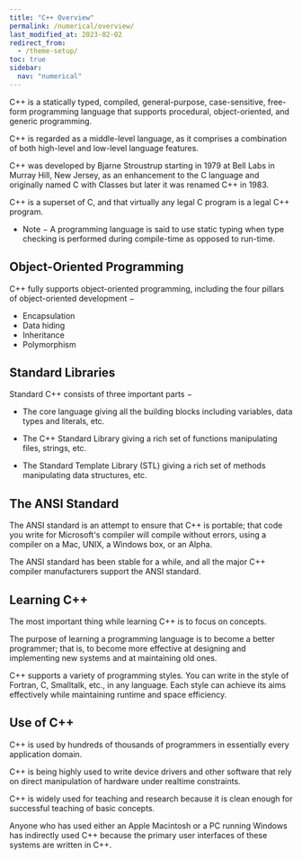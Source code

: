 ```yaml
---
title: "C++ Overview"
permalink: /numerical/overview/
last_modified_at: 2023-02-02
redirect_from:
  - /theme-setup/
toc: true
sidebar:
  nav: "numerical"
---
```

C++ is a statically typed, compiled, general-purpose, case-sensitive, free-form programming language that supports procedural, object-oriented, and generic programming.

C++ is regarded as a middle-level language, as it comprises a combination of both high-level and low-level language features.

C++ was developed by Bjarne Stroustrup starting in 1979 at Bell Labs in Murray Hill, New Jersey, as an enhancement to the C language and originally named C with Classes but later it was renamed C++ in 1983.

C++ is a superset of C, and that virtually any legal C program is a legal C++ program.

- Note − A programming language is said to use static typing when type checking is performed during compile-time as opposed to run-time.

## Object-Oriented Programming

C++ fully supports object-oriented programming, including the four pillars of object-oriented development −

- Encapsulation
- Data hiding
- Inheritance
- Polymorphism

## Standard Libraries

Standard C++ consists of three important parts −

- The core language giving all the building blocks including variables, data types and literals, etc.

- The C++ Standard Library giving a rich set of functions manipulating files, strings, etc.

- The Standard Template Library (STL) giving a rich set of methods manipulating data structures, etc.

## The ANSI Standard

The ANSI standard is an attempt to ensure that C++ is portable; that code you write for Microsoft's compiler will compile without errors, using a compiler on a Mac, UNIX, a Windows box, or an Alpha.

The ANSI standard has been stable for a while, and all the major C++ compiler manufacturers support the ANSI standard.

## Learning C++

The most important thing while learning C++ is to focus on concepts.

The purpose of learning a programming language is to become a better programmer; that is, to become more effective at designing and implementing new systems and at maintaining old ones.

C++ supports a variety of programming styles. You can write in the style of Fortran, C, Smalltalk, etc., in any language. Each style can achieve its aims effectively while maintaining runtime and space efficiency.
## Use of C++

C++ is used by hundreds of thousands of programmers in essentially every application domain.

C++ is being highly used to write device drivers and other software that rely on direct manipulation of hardware under realtime constraints.

C++ is widely used for teaching and research because it is clean enough for successful teaching of basic concepts.

Anyone who has used either an Apple Macintosh or a PC running Windows has indirectly used C++ because the primary user interfaces of these systems are written in C++.